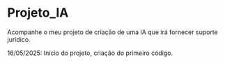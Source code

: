 # Projeto_IA
Acompanhe o meu projeto de criação de uma IA que irá fornecer suporte jurídico.

16/05/2025: Início do projeto, criação do primeiro código.
